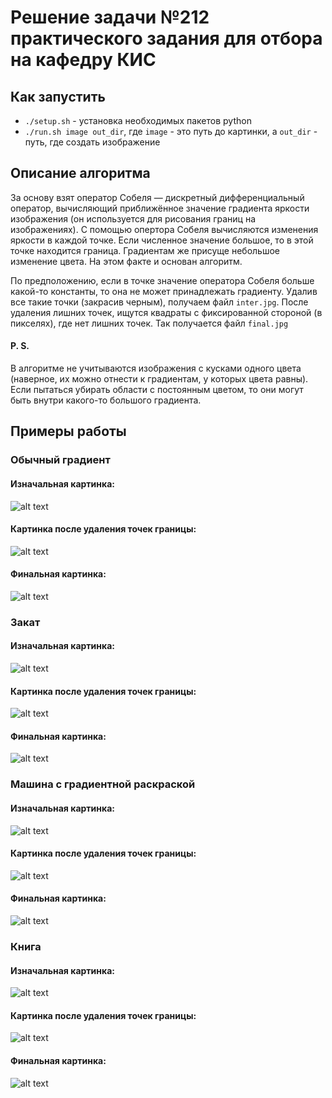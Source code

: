 # Решение задачи №212 практического задания для отбора на кафедру КИС

## Как запустить
* `./setup.sh` - установка необходимых пакетов python
* `./run.sh image out_dir`, где `image` - это путь до картинки, а `out_dir` - путь, где создать изображение

## Описание алгоритма
За основу взят оператор Собеля — дискретный дифференциальный оператор, вычисляющий приближённое значение градиента яркости изображения (он используется для рисования границ на изображениях).
С помощью опертора Собеля вычисляются изменения яркости в каждой точке. 
Если численное значение большое, то в этой точке находится граница.
Градиентам же присуще небольшое изменение цвета. На этом факте и основан алгоритм.

По предположению, если в точке значение оператора Собеля больше какой-то константы, то она не может принадлежать градиенту.
Удалив все такие точки (закрасив черным), получаем файл `inter.jpg`.
После удаления лишних точек, ищутся квадраты с фиксированной стороной (в пикселях), где нет лишних точек.
Так получается файл `final.jpg`

#### P. S.
В алгоритме не учитываются изображения с кусками одного цвета (наверное, их можно отнести к градиентам, у которых цвета равны). 
Если пытаться убирать области с постоянным цветом, то они могут быть внутри какого-то большого градиента.

## Примеры работы
### Обычный градиент
#### Изначальная картинка:
![alt text](images/common_gradient/common_gradient.jpg "Изначальная картинка")

#### Картинка после удаления точек границы:
![alt text](images/common_gradient/inter.jpg "Картинка после удаления точек границы")

#### Финальная картинка:
![alt text](images/common_gradient/final.jpg "Финальная картинка")

### Закат

#### Изначальная картинка:
![alt text](images/sun/sun.jpg "Изначальная картинка")

#### Картинка после удаления точек границы:
![alt text](images/sun/inter.jpg "Картинка после удаления точек границы")

#### Финальная картинка:
![alt text](images/sun/final.jpg "Финальная картинка")

### Машина с градиентной раскраской

#### Изначальная картинка:
![alt text](images/car/car.jpg "Изначальная картинка")

#### Картинка после удаления точек границы:
![alt text](images/car/inter.jpg "Картинка после удаления точек границы")

#### Финальная картинка:
![alt text](images/car/final.jpg "Финальная картинка")

### Книга

#### Изначальная картинка:
![alt text](images/book/book.jpg "Изначальная картинка")

#### Картинка после удаления точек границы:
![alt text](images/book/inter.jpg "Картинка после удаления точек границы")

#### Финальная картинка:
![alt text](images/book/final.jpg "Финальная картинка")

